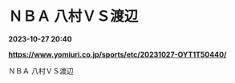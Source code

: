# ＮＢＡ 八村ＶＳ渡辺

**2023-10-27 20:40**

**https://www.yomiuri.co.jp/sports/etc/20231027-OYT1T50440/**

ＮＢＡ 八村ＶＳ渡辺